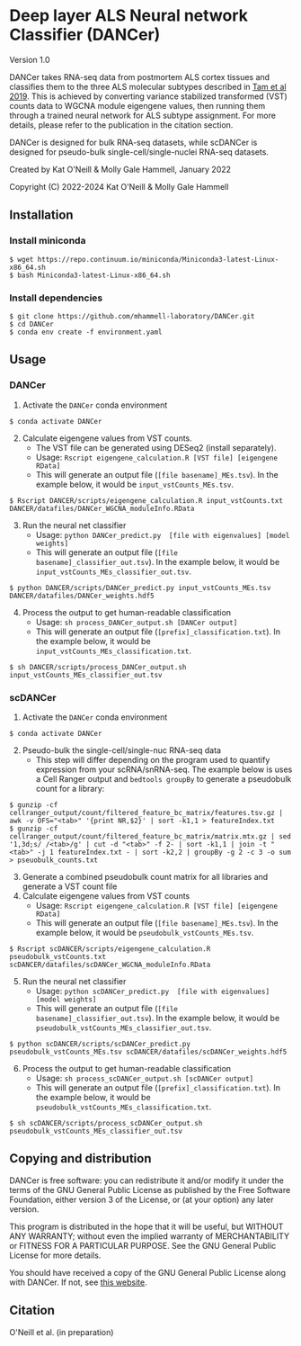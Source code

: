 # Deep layer ALS Neural network Classifier (DANCer)
Version 1.0

DANCer takes RNA-seq data from postmortem ALS cortex tissues and classifies them to the three ALS molecular subtypes described in [Tam et al 2019](https://pubmed.ncbi.nlm.nih.gov/31665631/). This is achieved by converting variance stabilized transformed (VST) counts data to WGCNA module eigengene values, then running them through a trained neural network for ALS subtype assignment. For more details, please refer to the publication in the citation section.

DANCer is designed for bulk RNA-seq datasets, while scDANCer is designed for pseudo-bulk single-cell/single-nuclei RNA-seq datasets.

Created by Kat O'Neill & Molly Gale Hammell, January 2022

Copyright (C) 2022-2024 Kat O'Neill & Molly Gale Hammell

## Installation

### Install miniconda
```
$ wget https://repo.continuum.io/miniconda/Miniconda3-latest-Linux-x86_64.sh
$ bash Miniconda3-latest-Linux-x86_64.sh
```

### Install dependencies
```
$ git clone https://github.com/mhammell-laboratory/DANCer.git
$ cd DANCer
$ conda env create -f environment.yaml
```

## Usage

### DANCer
1. Activate the `DANCer` conda environment
```
$ conda activate DANCer
```
2. Calculate eigengene values from VST counts.
   - The VST file can be generated using DESeq2 (install separately).
   - Usage: `Rscript eigengene_calculation.R [VST file] [eigengene RData]`
   - This will generate an output file (`[file basename]_MEs.tsv`). In the example below, it would be `input_vstCounts_MEs.tsv`.
```
$ Rscript DANCER/scripts/eigengene_calculation.R input_vstCounts.txt DANCER/datafiles/DANCer_WGCNA_moduleInfo.RData
```
3. Run the neural net classifier
   - Usage: `python DANCer_predict.py  [file with eigenvalues] [model weights]`
   - This will generate an output file (`[file basename]_classifier_out.tsv`). In the example below, it would be `input_vstCounts_MEs_classifier_out.tsv`.
```
$ python DANCER/scripts/DANCer_predict.py input_vstCounts_MEs.tsv DANCER/datafiles/DANCer_weights.hdf5
```
4. Process the output to get human-readable classification
   - Usage: `sh process_DANCer_output.sh [DANCer output]`
   - This will generate an output file (`[prefix]_classification.txt`). In the example below, it would be `input_vstCounts_MEs_classification.txt`.
```
$ sh DANCER/scripts/process_DANCer_output.sh input_vstCounts_MEs_classifier_out.tsv
```

### scDANCer
1. Activate the `DANCer` conda environment
```
$ conda activate DANCer
```
2. Pseudo-bulk the single-cell/single-nuc RNA-seq data
   - This step will differ depending on the program used to quantify expression from your scRNA/snRNA-seq. The example below is uses a Cell Ranger output and `bedtools groupBy` to generate a pseudobulk count for a library:
```
$ gunzip -cf cellranger_output/count/filtered_feature_bc_matrix/features.tsv.gz | awk -v OFS="<tab>" '{print NR,$2}' | sort -k1,1 > featureIndex.txt
$ gunzip -cf cellranger_output/count/filtered_feature_bc_matrix/matrix.mtx.gz | sed '1,3d;s/ /<tab>/g' | cut -d "<tab>" -f 2- | sort -k1,1 | join -t "<tab>" -j 1 featureIndex.txt - | sort -k2,2 | groupBy -g 2 -c 3 -o sum > pseuobulk_counts.txt
```
3. Generate a combined pseudobulk count matrix for all libraries and generate a VST count file
4. Calculate eigengene values from VST counts
   - Usage: `Rscript eigengene_calculation.R [VST file] [eigengene RData]`
   - This will generate an output file (`[file basename]_MEs.tsv`). In the example below, it would be `pseudobulk_vstCounts_MEs.tsv`.
```
$ Rscript scDANCER/scripts/eigengene_calculation.R pseudobulk_vstCounts.txt scDANCER/datafiles/scDANCer_WGCNA_moduleInfo.RData
```
5. Run the neural net classifier
   - Usage: `python scDANCer_predict.py  [file with eigenvalues] [model weights]`
   - This will generate an output file (`[file basename]_classifier_out.tsv`). In the example below, it would be `pseudobulk_vstCounts_MEs_classifier_out.tsv`.
```
$ python scDANCER/scripts/scDANCer_predict.py pseudobulk_vstCounts_MEs.tsv scDANCER/datafiles/scDANCer_weights.hdf5
```
6. Process the output to get human-readable classification
   - Usage: `sh process_scDANCer_output.sh [scDANCer output]`
   - This will generate an output file (`[prefix]_classification.txt`). In the example below, it would be `pseudobulk_vstCounts_MEs_classification.txt`.
```
$ sh scDANCER/scripts/process_scDANCer_output.sh pseudobulk_vstCounts_MEs_classifier_out.tsv
```

## Copying and distribution
DANCer is free software: you can redistribute it and/or modify it under the terms of the GNU General Public License as published by the Free Software Foundation, either version 3 of the License, or (at your option) any later version.

This program is distributed in the hope that it will be useful, but WITHOUT ANY WARRANTY; without even the implied warranty of MERCHANTABILITY or FITNESS FOR A PARTICULAR PURPOSE. See the GNU General Public License for more details.

You should have received a copy of the GNU General Public License along with DANCer. If not, see [this website](http://www.gnu.org/licenses/).

## Citation
O'Neill et al. (in preparation)
